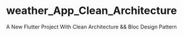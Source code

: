 # weather_App_Clean_Architecture
A New Flutter Project With Clean Architecture  &amp;&amp; Bloc Design Pattern 
